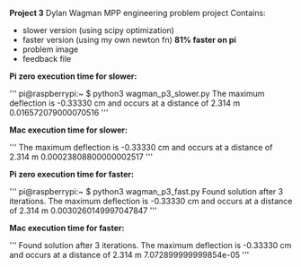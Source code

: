 **Project 3**
Dylan Wagman
MPP engineering problem project
Contains:
- slower version (using scipy optimization)
- faster version (using my own newton fn) **81% faster on pi**
- problem image
- feedback file

**Pi zero execution time for slower:**

'''
pi@raspberrypi:~ $ python3 wagman_p3_slower.py
The maximum deflection is -0.33330 cm and occurs at a distance of  2.314 m
0.016572079000070516
'''

**Mac execution time for slower:**

'''
The maximum deflection is -0.33330 cm and occurs at a distance of  2.314 m
0.00023808800000002517
'''

**Pi zero execution time for faster:**

'''
pi@raspberrypi:~ $ python3 wagman_p3_fast.py
Found solution after 3 iterations.
The maximum deflection is -0.33330 cm and occurs at a distance of  2.314 m
0.0030260149997047847
'''

**Mac execution time for faster:**

'''
Found solution after 3 iterations.
The maximum deflection is -0.33330 cm and occurs at a distance of  2.314 m
7.072899999999854e-05
'''